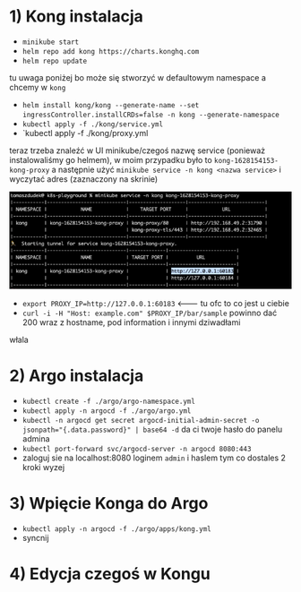 # 1) Kong instalacja
* `minikube start`
* `helm repo add kong https://charts.konghq.com`
* `helm repo update`

tu uwaga poniżej bo może się stworzyć w defaultowym namespace a chcemy w `kong`
* `helm install kong/kong --generate-name --set ingressController.installCRDs=false -n kong --generate-namespace`
* `kubectl apply -f ./kong/service.yml`
* `kubectl apply -f ./kong/proxy.yml

teraz trzeba znaleźć w UI minikube/czegoś nazwę service (ponieważ instalowaliśmy go helmem), w moim przypadku było to `kong-1628154153-kong-proxy`
a następnie użyć `minikube service -n kong <nazwa service>` i wyczytać adres (zaznaczony na skrinie)

![skrin](find_ip.png)

* `export PROXY_IP=http://127.0.0.1:60183` <--- tu ofc to co jest u ciebie
* `curl -i -H "Host: example.com" $PROXY_IP/bar/sample` powinno dać 200 wraz z hostname, pod information i innymi dziwadłami

włala

# 2) Argo instalacja
* `kubectl create -f ./argo/argo-namespace.yml`
* `kubectl apply -n argocd -f ./argo/argo.yml`
* `kubectl -n argocd get secret argocd-initial-admin-secret -o jsonpath="{.data.password}" | base64 -d` da ci twoje hasło do panelu admina
* `kubectl port-forward svc/argocd-server -n argocd 8080:443`
* zaloguj sie na localhost:8080 loginem `admin` i haslem tym co dostales 2 kroki wyzej

# 3) Wpięcie Konga do Argo
* `kubectl apply -n argocd -f ./argo/apps/kong.yml`
* syncnij

# 4) Edycja czegoś w Kongu
